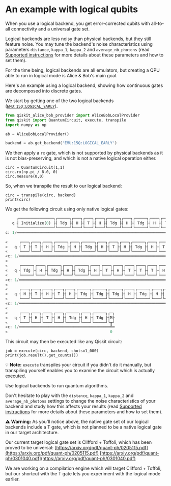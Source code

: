 # An example with logical qubits

When you use a logical backend, you get error-corrected qubits with all-to-all connectivity and a universal gate set.

Logical backends are less noisy than physical backends, but they still feature noise. You may tune the backend's noise characteristics using parameters `distance`, `kappa_1`, `kappa_2` and `average_nb_photons` (read [Supported instructions](../reference/supported_instructions.md) for more details about these parameters and how to set them).

For the time being, logical backends are all emulators, but creating a QPU able to run in logical mode is Alice & Bob's main goal.

Here's an example using a logical backend, showing how continuous gates are decomposed into discrete gates.

We start by getting one of the two logical backends ([`EMU:15Q:LOGICAL_EARLY`](../backends/backends_list/logical_early.md)).

```python
from qiskit_alice_bob_provider import AliceBobLocalProvider
from qiskit import QuantumCircuit, execute, transpile
import numpy as np

ab = AliceBobLocalProvider()

backend = ab.get_backend('EMU:15Q:LOGICAL_EARLY')
```

We then apply a `rx` gate, which is not supported by physical backends as it is not bias-preserving, and which is not a native logical operation either.

```
circ = QuantumCircuit(1,1)
circ.rx(np.pi / 8.0, 0)
circ.measure(0,0)
```

So, when we transpile the result to our logical backend:

```
circ = transpile(circ, backend)
print(circ)
```

We get the following circuit using only native logical gates:

```python
     ┌───────────────┐┌─────┐┌───┐┌───┐┌───┐┌─────┐┌───┐┌─────┐┌───┐┌───┐┌───┐»
   q ┤ Initialize(0) ├┤ Tdg ├┤ H ├┤ T ├┤ H ├┤ Tdg ├┤ H ├┤ Tdg ├┤ H ├┤ T ├┤ T ├»
     └───────────────┘└─────┘└───┘└───┘└───┘└─────┘└───┘└─────┘└───┘└───┘└───┘»
c: 1/═════════════════════════════════════════════════════════════════════════»
                                                                              »
«     ┌───┐┌───┐┌───┐┌─────┐┌───┐┌─────┐┌───┐┌───┐┌───┐┌─────┐┌───┐┌───┐┌───┐»
«   q ┤ T ├┤ T ├┤ H ├┤ Tdg ├┤ H ├┤ Tdg ├┤ H ├┤ T ├┤ H ├┤ Tdg ├┤ H ├┤ T ├┤ H ├»
«     └───┘└───┘└───┘└─────┘└───┘└─────┘└───┘└───┘└───┘└─────┘└───┘└───┘└───┘»
«c: 1/═══════════════════════════════════════════════════════════════════════»
«                                                                            »
«     ┌─────┐┌───┐┌─────┐┌───┐┌─────┐┌───┐┌───┐┌───┐┌───┐┌───┐┌───┐┌───┐┌─────┐»
«   q ┤ Tdg ├┤ H ├┤ Tdg ├┤ H ├┤ Tdg ├┤ H ├┤ T ├┤ H ├┤ T ├┤ T ├┤ T ├┤ H ├┤ Tdg ├»
«     └─────┘└───┘└─────┘└───┘└─────┘└───┘└───┘└───┘└───┘└───┘└───┘└───┘└─────┘»
«c: 1/═════════════════════════════════════════════════════════════════════════»
«                                                                              »
«     ┌───┐┌───┐┌───┐┌───┐┌───┐┌─────┐┌─────┐┌─────┐┌───┐┌─────┐┌───┐┌───┐┌───┐»
«   q ┤ H ├┤ T ├┤ H ├┤ T ├┤ H ├┤ Tdg ├┤ Tdg ├┤ Tdg ├┤ H ├┤ Tdg ├┤ H ├┤ T ├┤ H ├»
«     └───┘└───┘└───┘└───┘└───┘└─────┘└─────┘└─────┘└───┘└─────┘└───┘└───┘└───┘»
«c: 1/═════════════════════════════════════════════════════════════════════════»
«                                                                              »
«     ┌───┐┌───┐┌───┐┌───┐┌─────┐┌───┐┌─────┐┌─┐
«   q ┤ T ├┤ H ├┤ T ├┤ H ├┤ Tdg ├┤ H ├┤ Tdg ├┤M├
«     └───┘└───┘└───┘└───┘└─────┘└───┘└─────┘└╥┘
«c: 1/════════════════════════════════════════╩═
«                                             0 
```

This circuit may then be executed like any Qiskit circuit:

```
job = execute(circ, backend, shots=1_000)
print(job.result().get_counts())
```

💡 **Note:** `execute` transpiles your circuit if you didn't do it manually, but transpiling yourself enables you to examine the circuit which is actually executed.

Use logical backends to run quantum algorithms.

Don't hesitate to play with the `distance`, `kappa_1`, `kappa_2` and `average_nb_photons` settings to change the noise characteristics of your backend and study how this affects your results (read [Supported instructions](../reference/supported_instructions.md) for more details about these parameters and how to set them).

⚠️ **Warning:** As you'll notice above, the native gate set of our logical backends include a T gate, which is not planned to be a native logical gate in our target architecture.

Our current target logical gate set is Clifford + Toffoli, which has been proved to be universal:
[https://arxiv.org/pdf/quant-ph/0205115.pdf](https://arxiv.org/pdf/quant-ph/0205115.pdf)
[https://arxiv.org/pdf/quant-ph/0301040.pdf](https://arxiv.org/pdf/quant-ph/0301040.pdf)

We are working on a compilation engine which will target Clifford + Toffoli, but our shortcut with the T gate lets you experiment with the logical mode earlier.